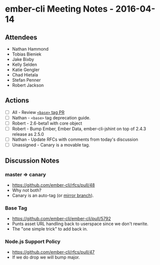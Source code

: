 # ember-cli Meeting Notes - 2016-04-14

## Attendees

- Nathan Hammond
- Tobias Bieniek
- Jake Bixby
- Kelly Selden
- Katie Gengler
- Chad Hietala
- Stefan Penner
- Robert Jackson

## Actions

- [ ] All - Review [`<base>` tag PR](https://github.com/ember-cli/ember-cli/pull/5792)
- [ ] Nathan - `<base>` tag deprecation guide.
- [ ] Robert - 2.6-beta1 with core object
- [ ] Robert - Bump Ember, Ember Data, ember-cli-jshint on top of 2.4.3 release as 2.5.0
- [ ] Nathan - Update RFCs with comments from today's discussion
- [ ] Unassigned - Canary is a movable tag.

## Discussion Notes

### master => canary

- https://github.com/ember-cli/rfcs/pull/48
- Why not both?
- Canary is an auto-tag (or [mirror branch](https://gist.github.com/ozh/4154909)).

### Base Tag

- https://github.com/ember-cli/ember-cli/pull/5792
- Punts asset URL handling back to userspace since we don't rewrite.
- The "one simple trick" to add <base> back in.

### Node.js Support Policy

- https://github.com/ember-cli/rfcs/pull/47
- If we do drop we will bump major.
